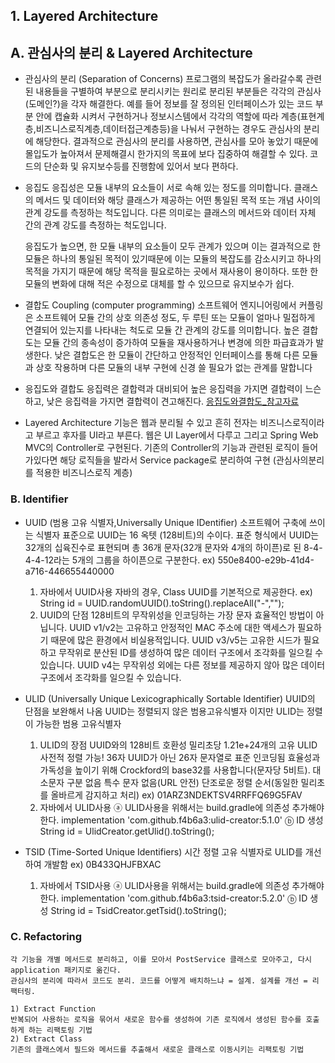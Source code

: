 ## 1. Layered Architecture

## A. 관심사의 분리 & Layered Architecture

- 관심사의 분리 (Separation of Concerns)
    프로그램의 복잡도가 올라갈수록 관련된 내용들을 구별하여 부분으로 분리시키는 원리로 분리된 부분들은 각각의 관심사(도메인?)을 각자 해결한다.
    예를 들어 정보를 잘 정의된 인터페이스가 있는 코드 부분 안에 캡슐화 시켜서 구현하거나
    정보시스템에서 각각의 역할에 따라 계층(표현계층,비즈니스로직계층,데이터접근계층등)을 나눠서 구현하는 경우도 관심사의 분리에 해당한다.
    결과적으로 관심사의 분리를 사용하면,
    관심사를 모아 놓았기 때문에 몰입도가 높아져서 문제해결시 한가지의 목표에 보다 집중하여 해결할 수 있다.
    코드의 단순화 및 유지보수등를 진행함에 있어서 보다 편하다.

- 응집도
    응집성은 모듈 내부의 요소들이 서로 속해 있는 정도를 의미합니다.
    클래스의 메서드 및 데이터와 해당 클래스가 제공하는 어떤 통일된 목적 또는 개념 사이의 관계 강도를 측정하는 척도입니다. 
    다른 의미로는 클래스의 메서드와 데이터 자체 간의 관계 강도를 측정하는 척도입니다.

    응집도가 높으면, 한 모듈 내부의 요소들이 모두 관계가 있으며 이는 결과적으로 한 모듈은 하나의 통일된 목적이 있기때문에 이는 모듈의 복잡도를 감소시키고 하나의 목적을 가지기 때문에 해당 목적을 필요로하는 곳에서 재사용이 용이하다.
    또한 한 모듈의 변화에 대해 적은 수정으로 대체를 할 수 있으므로 유지보수가 쉽다.

- 결합도 Coupling (computer programming)
    소프트웨어 엔지니어링에서 커플링은 소프트웨어 모듈 간의 상호 의존성 정도, 두 루틴 또는 모듈이 얼마나 밀접하게 연결되어 있는지를 나타내는 척도로 모듈 간 관계의 강도를 의미합니다.
    높은 결합도는 모듈 간의 종속성이 증가하여 모듈을 재사용하거나 변경에 의한 파급효과가 발생한다.
    낮은 결합도은 한 모듈이 간단하고 안정적인 인터페이스를 통해 다른 모듈과 상호 작용하며 다른 모듈의 내부 구현에 신경 쓸 필요가 없는 관계를 말합니다

- 응집도와 결합도
    응집력은 결합력과 대비되어 높은 응집력을 가지면 결합력이 느슨하고, 낮은 응집력을 가지면 결합력이 견고해진다.
    [응집도와결합도_참고자료](https://rutgo-letsgo.tistory.com/2270)

- Layered Architecture
    기능은 웹과 분리될 수 있고 흔히 전자는 비즈니스로직이라고 부르고 후자를 UI라고 부른다. 웹은 UI Layer에서 다루고 그리고 Spring Web MVC의 Controller로 구현된다.
    기존의 Controller의 기능과 관련된 로직이 들어가있다면 해당 로직들을 발라서 Service package로 분리하여 구현 (관심사의분리를 적용한 비즈니스로직 계층)

### B. Identifier
- UUID (범용 고유 식별자,Universally Unique IDentifier) 
    소프트웨어 구축에 쓰이는 식별자 표준으로 UUID는 16 옥텟 (128비트)의 수이다. 
    표준 형식에서 UUID는 32개의 십육진수로 표현되며 총 36개 문자(32개 문자와 4개의 하이픈)로 된 8-4-4-4-12라는 5개의 그룹을 하이픈으로 구분한다.
    ex) 550e8400-e29b-41d4-a716-446655440000
    1) 자바에서 UUID사용
    자바의 경우, Class UUID를 기본적으로 제공한다.
    ex) String id = UUID.randomUUID().toString().replaceAll("-","");
    2) UUID의 단점
    128비트의 무작위성을 인코딩하는 가장 문자 효율적인 방법이 아닙니다.
    UUID v1/v2는 고유하고 안정적인 MAC 주소에 대한 액세스가 필요하기 때문에 많은 환경에서 비실용적입니다.
    UUID v3/v5는 고유한 시드가 필요하고 무작위로 분산된 ID를 생성하여 많은 데이터 구조에서 조각화를 일으킬 수 있습니다.
    UUID v4는 무작위성 외에는 다른 정보를 제공하지 않아 많은 데이터 구조에서 조각화를 일으킬 수 있습니다.

- ULID (Universally Unique Lexicographically Sortable Identifier)
    UUID의 단점을 보완해서 나옴
    UUID는 정렬되지 않은 범용고유식별자 이지만 ULID는 정렬이 가능한 범용 고유식별자
    1) ULID의 장점
    UUID와의 128비트 호환성
    밀리초당 1.21e+24개의 고유 ULID
    사전적 정렬 가능!
    36자 UUID가 아닌 26자 문자열로 표준 인코딩됨
    효율성과 가독성을 높이기 위해 Crockford의 base32를 사용합니다(문자당 5비트).
    대소문자 구분 없음
    특수 문자 없음(URL 안전)
    단조로운 정렬 순서(동일한 밀리초를 올바르게 감지하고 처리)
    ex) 01ARZ3NDEKTSV4RRFFQ69G5FAV
    2) 자바에서 ULID사용 
    ⓐ ULID사용을 위해서는 build.gradle에 의존성 추가해야한다.
        implementation 'com.github.f4b6a3:ulid-creator:5.1.0'
    ⓑ ID 생성
        String id = UlidCreator.getUlid().toString();

- TSID (Time-Sorted Unique Identifiers)
    시간 정렬 고유 식별자로 ULID를 개선하여 개발함
    ex) 0B433QHJFBXAC
    1) 자바에서 TSID사용
    ⓐ ULID사용을 위해서는 build.gradle에 의존성 추가해야한다.
        implementation 'com.github.f4b6a3:tsid-creator:5.2.0'
    ⓑ ID 생성
        String id = TsidCreator.getTsid().toString();

### C. Refactoring

    각 기능을 개별 메서드로 분리하고, 이를 모아서 PostService 클래스로 모아주고, 다시 application 패키지로 옮긴다.
    관심사의 분리에 따라서 코드도 분리. 코드를 어떻게 배치하느냐 = 설계. 설계를 개선 = 리팩터링.

    1) Extract Function
    반복되어 사용하는 로직을 묶어서 새로운 함수를 생성하여 기존 로직에서 생성된 함수를 호출하게 하는 리팩토링 기법
    2) Extract Class
    기존의 클래스에서 필드와 메서드를 추출해서 새로운 클래스로 이동시키는 리팩토링 기법
